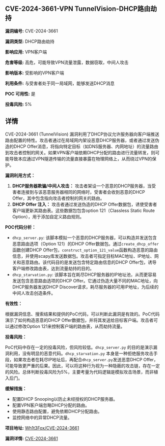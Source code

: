 ## CVE-2024-3661-VPN TunnelVision-DHCP路由劫持

**漏洞编号:** CVE-2024-3661

**漏洞类型:** DHCP路由劫持

**影响应用:** VPN客户端

**危害等级:** 高危，可能导致VPN流量泄露，数据窃取，中间人攻击

**影响版本:** 受影响的VPN客户端

**利用条件:** 与受害者处于同一局域网，能够发送DHCP消息

**POC 可用性:** 是

**投毒风险:** 5%

## 详情

CVE-2024-3661 (TunnelVision) 漏洞利用了DHCP协议允许服务器向客户端推送路由配置的特性。攻击者通过在局域网内架设恶意DHCP服务器，或者通过发送伪造的DHCP Offer消息，将指向特定目标（如DNS服务器、内网地址）的流量路由到攻击者控制的网关。如果VPN客户端依赖DHCP分配的路由进行流量转发，则可能导致本应通过VPN隧道传输的流量直接暴露在物理网络上，从而绕过VPN的保护。 

**漏洞利用方式：**

1.  **DHCP服务器欺骗/中间人攻击：** 攻击者架设一个恶意的DHCP服务器，当受害者连接到与该恶意服务器相同的网络时，受害者会收到恶意的DHCP Offer，其中包含指向攻击者控制的网关的路由。
2.  **DHCP Offer 注入：** 攻击者通过发送伪造的DHCP Offer数据包，诱使受害者客户端更新其路由表。这些数据包包含option 121（Classless Static Route Option），用于添加自定义路由规则。

**POC代码分析：**

*   `dhcp_server.py`:  该脚本模拟一个恶意的DHCP服务器，可以构造并发送包含恶意路由选项（Option 121）的DHCP Offer数据包。通过`create_dhcp_offer`函数创建DHCP Offer包，`construct_option_121_value`函数构造恶意的路由信息，并使用scapy库发送数据包。攻击者可指定目标MAC地址、IP地址、网关和恶意路由。该代码目的是发送包含特定路由信息的DHCP Offer包，诱导客户端修改路由表，达到流量劫持的目的。
*   `dhcp_starvation.py`:  该脚本旨在耗尽DHCP服务器的IP地址池，从而更容易发送包含恶意路由选项的DHCP Offer。它通过伪造大量不同的MAC地址，向DHCP服务器发送DHCP Discover请求，耗尽服务器的可用IP地址，为后续的中间人攻击创造条件。

**有效性：**

根据漏洞信息、搜索结果和提供的PoC代码，可以判断此漏洞是有效的。PoC代码演示了如何构造恶意的DHCP Offer数据包，并将其发送给目标客户端。攻击者可以通过修改Option 121来控制客户端的路由表，从而劫持流量。

**投毒风险：**

PoC代码中存在一定的投毒风险，但风险较低。`dhcp_server.py` 的目的是演示漏洞利用，没有明显的恶意代码。`dhcp_starvation.py` 本身是一种拒绝服务攻击手段，如果攻击者在耗尽IP地址后，再配合`dhcp_server.py`发送恶意DHCP Offer，可能导致更严重的后果。因此，可以将这种行为视为一种隐蔽的攻击链，存在一定的风险。总体判断投毒风险为5%，主要考量为代码逻辑是模拟攻击场景，而非植入后门。

**缓解措施：**

*   配置DHCP Snooping以防止未经授权的DHCP服务器。
*   配置VPN客户端忽略DHCP分配的路由。
*   使用静态路由配置，避免依赖DHCP分配路由。
*   监控网络中的异常DHCP流量。

**项目地址:** [Wh1t3Fox/CVE-2024-3661](https://github.com/Wh1t3Fox/CVE-2024-3661)

**漏洞详情:** [CVE-2024-3661](https://nvd.nist.gov/vuln/detail/CVE-2024-3661)